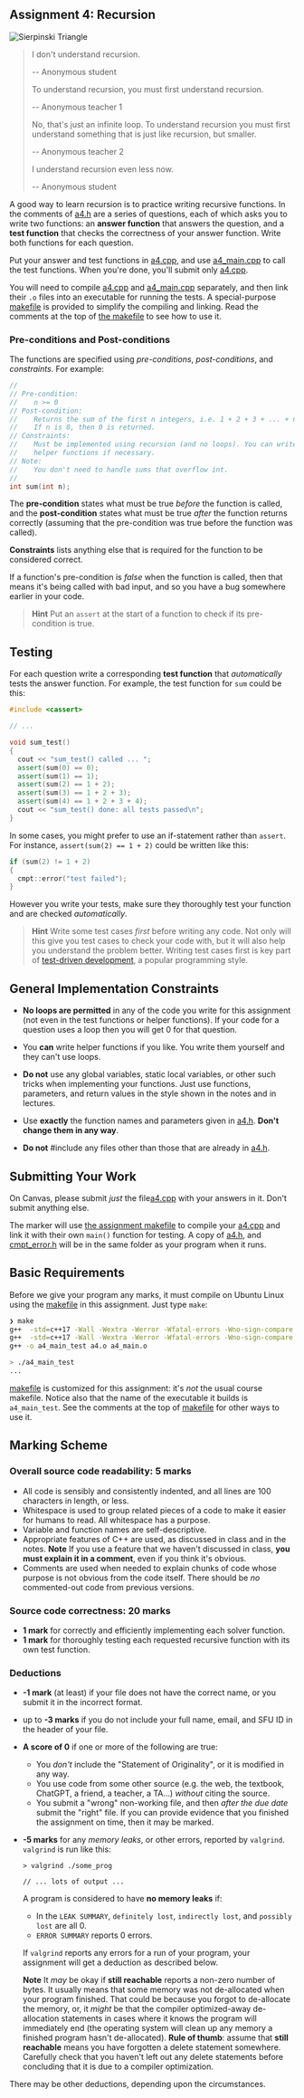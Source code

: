 ## Assignment 4: Recursion

![Sierpinski Triangle](250px-Sierpinski_triangle.svg.png "Sierpinski triangle")

> I don't understand recursion.
>
> -- Anonymous student
>
> To understand recursion, you must first understand recursion.
>
> -- Anonymous teacher 1
>
> No, that's just an infinite loop. To understand recursion you must first
> understand something that is just like recursion, but smaller. 
> 
> -- Anonymous teacher 2
>
> I understand recursion even less now.
>
> -- Anonymous student


A good way to learn recursion is to practice writing recursive functions. In the
comments of [a4.h](a4.h) are a series of questions, each of which asks you to
write two functions: an **answer function** that answers the question, and a
**test function** that checks the correctness of your answer function. Write
both functions for each question.

Put your answer and test functions in [a4.cpp](a4.cpp), and use
[a4_main.cpp](a4_main.cpp) to call the test functions. When you're done, you'll
submit only [a4.cpp](a4.cpp).

You will need to compile [a4.cpp](a4.cpp) and [a4_main.cpp](a4_main.cpp)
separately, and then link their `.o` files into an executable for running the
tests. A special-purpose [makefile](makefile) is provided to simplify the
compiling and linking. Read the comments at the top of [the makefile](makefile)
to see how to use it.

### Pre-conditions and Post-conditions

The functions are specified using *pre-conditions*, *post-conditions*, and
*constraints*. For example:

```cpp
//
// Pre-condition:
//    n >= 0
// Post-condition:
//    Returns the sum of the first n integers, i.e. 1 + 2 + 3 + ... + n.
//    If n is 0, then 0 is returned.
// Constraints:
//    Must be implemented using recursion (and no loops). You can write
//    helper functions if necessary.
// Note:
//    You don't need to handle sums that overflow int.
//
int sum(int n);
```

The **pre-condition** states what must be true *before* the function is called,
and the **post-condition** states what must be true *after* the function returns
correctly (assuming that the pre-condition was true before the function was
called).

**Constraints** lists anything else that is required for the function to be
considered correct.

If a function's pre-condition is *false* when the function is called, then that
means it's being called with bad input, and so you have a bug somewhere earlier
in your code.

> **Hint** Put an `assert` at the start of a function to check if its
> pre-condition is true.


## Testing

For each question write a corresponding **test function** that *automatically*
tests the answer function. For example, the test function for `sum` could be
this:

```cpp
#include <cassert>

// ...

void sum_test() 
{
  cout << "sum_test() called ... ";
  assert(sum(0) == 0);
  assert(sum(1) == 1);
  assert(sum(2) == 1 + 2);
  assert(sum(3) == 1 + 2 + 3);
  assert(sum(4) == 1 + 2 + 3 + 4);
  cout << "sum_test() done: all tests passed\n";
}
```

In some cases, you might prefer to use an if-statement rather than `assert`.
For instance, `assert(sum(2) == 1 + 2)` could be written like this:

```cpp
if (sum(2) != 1 + 2) 
{
  cmpt::error("test failed");
}
```

However you write your tests, make sure they thoroughly test your function and
are checked *automatically*.

> **Hint** Write some test cases *first* before writing any code. Not only will
> this give you test cases to check your code with, but it will also help you
> understand the problem better. Writing test cases first is key part of
> [test-driven development](https://en.wikipedia.org/wiki/Test-driven_development),
> a popular programming style.

## General Implementation Constraints

- **No loops are permitted** in any of the code you write for this assignment
  (not even in the test functions or helper functions). If your code for a
  question uses a loop then you will get 0 for that question.

- You **can** write helper functions if you like. You write them yourself and
  they can't use loops.

- **Do not** use any global variables, static local variables, or other such
  tricks when implementing your functions. Just use functions, parameters, and
  return values in the style shown in the notes and in lectures.

- Use **exactly** the function names and parameters given in [a4.h](a4.h).
  **Don't change them in any way**.

- **Do not** #include any files other than those that are already in
  [a4.h](a4.h).


## Submitting Your Work

On Canvas, please submit *just* the file[a4.cpp](a4.cpp) with your answers in
it. Don't submit anything else.

The marker will use [the assignment makefile](makefile) to compile your
[a4.cpp](a4.cpp) and link it with their own `main()` function for testing. A
copy of [a4.h](a4.h), and [cmpt_error.h](cmpt_error.h) will be in the same
folder as your program when it runs.


## Basic Requirements

Before we give your program any marks, it must compile on Ubuntu Linux using the
[makefile](makefile) in this assignment. Just type `make`:

```bash
❯ make
g++  -std=c++17 -Wall -Wextra -Werror -Wfatal-errors -Wno-sign-compare -Wnon-virtual-dtor -g  -c -o a4.o a4.cpp
g++  -std=c++17 -Wall -Wextra -Werror -Wfatal-errors -Wno-sign-compare -Wnon-virtual-dtor -g  -c -o a4_main.o a4_main.cpp
g++ -o a4_main_test a4.o a4_main.o

> ./a4_main_test
...
```

[makefile](makefile) is customized for this assignment: it's *not* the usual
course makefile. Notice also that the name of the executable it builds is
`a4_main_test`. See the comments at the top of [makefile](makefile) for other
ways to use it.


## Marking Scheme

### Overall source code readability: 5 marks

- All code is sensibly and consistently indented, and all lines are 100
  characters in length, or less.
- Whitespace is used to group related pieces of a code to make it easier for
  humans to read. All whitespace has a purpose.
- Variable and function names are self-descriptive.
- Appropriate features of C++ are used, as discussed in class and in the notes.
  **Note** If you use a feature that we haven't discussed in class, **you must
  explain it in a comment**, even if you think it's obvious.
- Comments are used when needed to explain chunks of code whose purpose is not
  obvious from the code itself. There should be *no* commented-out code from
  previous versions.

### Source code correctness: 20 marks

- **1 mark** for correctly and efficiently implementing each solver function.
- **1 mark** for thoroughly testing each requested recursive function with its
  own test function.

### Deductions

- **-1 mark** (at least) if your file does not have the correct name, or you
  submit it in the incorrect format.
- up to **-3 marks** if you do not include your full name, email, and SFU ID in
  the header of your file.
- **A score of 0** if one or more of the following are true:
  - You *don't* include the "Statement of Originality", or it is modified in any
    way.
  - You use code from some other source (e.g. the web, the textbook, ChatGPT, a
    friend, a teacher, a TA...) *without* citing the source.
  - You submit a "wrong" non-working file, and then *after the due date* submit
    the "right" file. If you can provide evidence that you finished the
    assignment on time, then it may be marked.
- **-5 marks** for any *memory leaks*, or other errors, reported by `valgrind`.
  `valgrind` is run like this:

  ```console
  > valgrind ./some_prog
    
  // ... lots of output ... 
  ```

  A program is considered to have **no memory leaks** if:

  - In the `LEAK SUMMARY`, `definitely lost`, `indirectly lost`, and
    `possibly lost` are all 0.
  - `ERROR SUMMARY` reports 0 errors.
  
  If `valgrind` reports any errors for a run of your program, your assignment
  will get a deduction as described below.

  **Note** It *may* be okay if **still reachable** reports a non-zero number of
  bytes. It usually means that some memory was not de-allocated when your
  program finished. That could be because you forgot to de-allocate the memory,
  or, it *might* be that the compiler optimized-away de-allocation statements in
  cases where it knows the program will immediately end (the operating system
  will clean up any memory a finished program hasn't de-allocated). **Rule of
  thumb**: assume that **still reachable** means you have forgotten a delete
  statement somewhere. Carefully check that you haven't left out any delete
  statements before concluding that it is due to a compiler optimization.
  
There may be other deductions, depending upon the circumstances.
